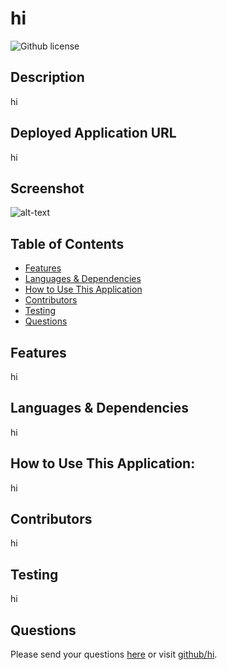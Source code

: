 # hi 
  ![Github license](https://img.shields.io/badge/license--blue.svg)
  ## Description
  hi
  ## Deployed Application URL
  hi
  ## Screenshot
  ![alt-text](hi)
  ## Table of Contents
  * [Features](#features)
  * [Languages & Dependencies](#languagesanddependencies)
  * [How to Use This Application](#HowtoUseThisApplication)
  * [Contributors](#contributors)
  * [Testing](#testing)
  * [Questions](#questions)
  ## Features
  hi
  ## Languages & Dependencies
  hi
  ## How to Use This Application:
  hi
  ## Contributors
  hi
  ## Testing
  hi
  ## Questions
  Please send your questions [here](mailto:hi?subject=[GitHub]%20Dev%20Connect) or visit [github/hi](https://github.com/hi).
  